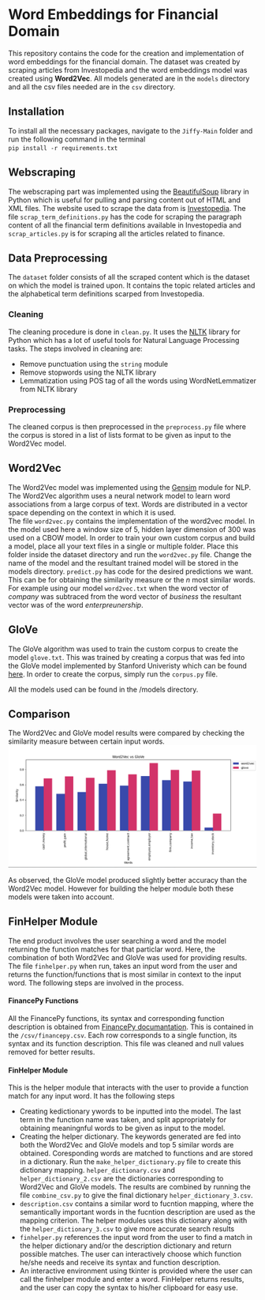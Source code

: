 # Word Embeddings for Financial Domain
  This repository contains the code for the creation and implementation of word embeddings for the financial domain.
  The dataset was created by scraping articles from Investopedia and the word embeddings model was created using         **Word2Vec**.
  All models generated are in the `models` directory and all the csv files needed are in the `csv` directory.
  
  
## Installation
To install all the necessary packages, navigate to the `Jiffy-Main` folder and run the following command in the terminal <br />
`pip install -r requirements.txt`

## Webscraping
The webscraping part was implemented using the [BeautifulSoup](https://www.crummy.com/software/BeautifulSoup/bs4/doc/) library in Python which is useful for pulling and parsing content out of HTML and XML files. The website used to scrape the data from is [Investopedia](https://www.investopedia.com/).
The file `scrap_term_definitions.py` has the code for scraping the paragraph content of all the financial term definitions available in Investopedia and `scrap_articles.py` is for scraping all the articles related to finance.


## Data Preprocessing
The `dataset` folder consists of all the scraped content which is the dataset on which the model is trained upon. It contains the topic related articles and the alphabetical term definitions scarped from Investopedia.

### Cleaning
The cleaning procedure is done in `clean.py`. It uses the [NLTK](https://www.nltk.org/) library for Python which has a lot of useful tools for Natural Language Processing tasks. The steps involved in cleaning are:
  * Remove punctuation using the `string` module
  * Remove stopwords using the NLTK library
  * Lemmatization using POS tag of all the words using WordNetLemmatizer from NLTK library

### Preprocessing
The cleaned corpus is then preprocessed in the `preprocess.py` file where the corpus is stored in a list of lists format to be given as input to the Word2Vec model.


## Word2Vec
The Word2Vec model was implemented using the [Gensim](https://radimrehurek.com/gensim/) module for NLP. The Word2Vec algorithm uses a neural network model to learn word associations from a large corpus of text. Words are distributed in a vector space depending on the context in which it is used.  
The file `word2vec.py` contains the implementation of the word2vec model. In the model used here a window size of 5, hidden layer dimension of 300 was used on a CBOW model. In order to train your own custom corpus and build a model, place all your text files in a single or multiple folder. Place this folder inside the dataset directory and run the `word2vec.py` file. Change the name of the model and the resultant trained model will be stored in the models directory.
 `predict.py` has code for the desired predictions we want. This can be for obtaining the similarity measure or the *n* most similar words. For example using our model `word2vec.txt` when the word vector of *company* was subtraced from the word vector of *business* the resultant vector was of the word *enterpreunership*.

## GloVe
The GloVe algorithm was used to train the custom corpus to create the model `glove.txt`. This was trained by creating a corpus that was fed into the GloVe model implemented by Stanford Univeristy which can be found [here](https://github.com/stanfordnlp/GloVe). In order to create the corpus, simply run the `corpus.py` file.

All the models used can be found in the /models directory.
## Comparison
The Word2Vec and GloVe model results were compared by checking the similarity measure between certain input words. 
![comparison](https://github.com/SV-1509/Jiffy-Main/blob/main/img/w2v%20vs%20glove.png?raw=true)

As observed, the GloVe model produced slightly better accuracy than the Word2Vec model. However for building the helper module both these models were taken into account.

## FinHelper Module
The end product involves the user searching a word and the model returning the function matches for that particlar word. Here, the combination of both Word2Vec and GloVe was used for providing results.
The file `finhelper.py` when run, takes an input word from the user and returns the function/functions that is most similar in context to the input word. The following steps are involved in the process.

#### FinancePy Functions
All the FinancePy functions, its syntax and corresponding function description is obtained from [FinancePy documantation](https://github.com/domokane/FinancePy). This is contained in the `/csv/financepy.csv`. Each row corresponds to a single function, its syntax and its function description. This file was cleaned and null values removed for better results.

#### FinHelper Module
This is the helper module that interacts with the user to provide a function match for any input word. It has the following steps
  * Creating kedictionary ywords to be inputted into the model. The last term in the function name was taken, and split appropriately for obtaining meaningnful words to be given as input to the model.
  * Creating the helper dictionary. The keywords generated are fed into both the Word2Vec and GloVe models and top 5 similar words are obtained.  Coresponding words are matched to functions and are stored in a dictionary. Run the `make_helper_dictionary.py` file to create this dictionary mapping. `helper_dictionary.csv` and `helper_dictionary_2.csv` are the dictionaries corresponding to Word2Vec and GloVe models. The results are combined by running the file `combine_csv.py` to give the final dictionary `helper_dictionary_3.csv`.
  * `description.csv` contains a similar word to fucntion mapping, where the semantically important words in the fucntion description are used as the mapping criterion. The helper modules uses this dictionary along with the `helper_dictionary_3.csv` to give more accurate search results
  * `finhelper.py` references the input word from the user to find a match in the helper dictionary and/or the description dictionary and return possible matches. The user can interactively choose which function he/she needs and receive its syntax and function description.
  * An interactive environment using tkinter is provided where the user can call the finhelper module and enter a word. FinHelper returns results, and the user can copy the syntax to his/her clipboard for easy use.




